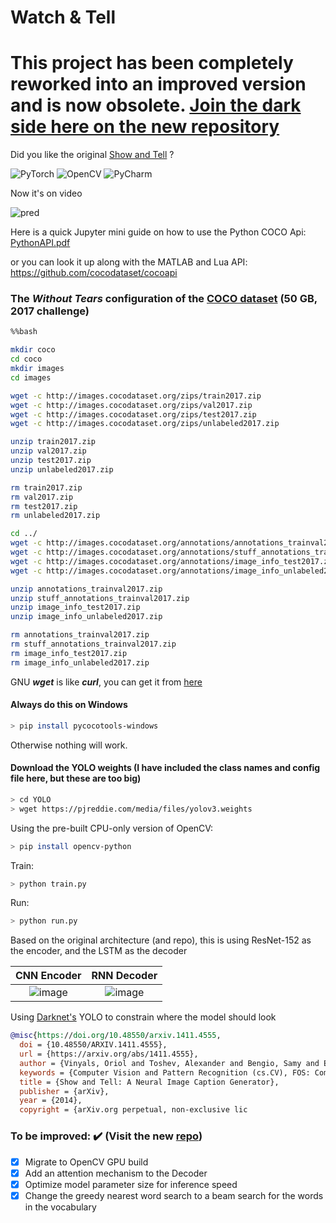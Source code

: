 # Watch & Tell

# This project has been completely reworked into an improved version and is now obsolete. [Join the dark side here on the new repository](https://github.com/AndreiMoraru123/ContextCollector)

Did you like the original [Show and Tell](https://arxiv.org/abs/1411.4555) ?

![PyTorch](https://img.shields.io/badge/PyTorch-%23EE4C2C.svg?style=for-the-badge&logo=PyTorch&logoColor=white) ![OpenCV](https://img.shields.io/badge/opencv-%23white.svg?style=for-the-badge&logo=opencv&logoColor=white) 	![PyCharm](https://img.shields.io/badge/pycharm-143?style=for-the-badge&logo=pycharm&logoColor=black&color=black&labelColor=green)

Now it's on video

![pred](https://user-images.githubusercontent.com/81184255/197354068-834c3258-b953-4cf0-b1c2-9ffa6d26d020.gif)

Here is a quick Jupyter mini guide on how to use the Python COCO Api: [PythonAPI.pdf](https://github.com/AndreiMoraru123/Watch-and-Tell/files/9844733/PythonAPI.pdf)

or you can look it up along with the MATLAB and Lua API: https://github.com/cocodataset/cocoapi

### The ___Without Tears___ configuration of the [COCO dataset](https://cocodataset.org/#home) (50 GB, 2017 challenge)

```bash
%%bash

mkdir coco
cd coco
mkdir images
cd images

wget -c http://images.cocodataset.org/zips/train2017.zip
wget -c http://images.cocodataset.org/zips/val2017.zip
wget -c http://images.cocodataset.org/zips/test2017.zip
wget -c http://images.cocodataset.org/zips/unlabeled2017.zip

unzip train2017.zip
unzip val2017.zip
unzip test2017.zip
unzip unlabeled2017.zip

rm train2017.zip
rm val2017.zip
rm test2017.zip
rm unlabeled2017.zip

cd ../
wget -c http://images.cocodataset.org/annotations/annotations_trainval2017.zip
wget -c http://images.cocodataset.org/annotations/stuff_annotations_trainval2017.zip
wget -c http://images.cocodataset.org/annotations/image_info_test2017.zip
wget -c http://images.cocodataset.org/annotations/image_info_unlabeled2017.zip

unzip annotations_trainval2017.zip
unzip stuff_annotations_trainval2017.zip
unzip image_info_test2017.zip
unzip image_info_unlabeled2017.zip

rm annotations_trainval2017.zip
rm stuff_annotations_trainval2017.zip
rm image_info_test2017.zip
rm image_info_unlabeled2017.zip
```

GNU ___wget___ is like ___curl___, you can get it from [here](https://www.gnu.org/software/wget/)

#### Always do this on Windows

```bash
> pip install pycocotools-windows
```

Otherwise nothing will work.

#### Download the YOLO weights (I have included the class names and config file here, but these are too big)

```bash
> cd YOLO
> wget https://pjreddie.com/media/files/yolov3.weights
```

Using the pre-built CPU-only version of OpenCV:
```bash
> pip install opencv-python
```

Train:

```bash
> python train.py
```

Run:

```bash
> python run.py
```

Based on the original architecture (and repo), this is using ResNet-152 as the encoder, and the LSTM as the decoder


CNN Encoder          |  RNN Decoder
:-------------------------:|:-------------------------:
![image](https://user-images.githubusercontent.com/81184255/197387871-4396b61c-0de0-433e-93b3-7fc3dedb1f8a.png)| ![image](https://user-images.githubusercontent.com/81184255/197387930-68f0a256-572f-42b1-9b93-45068740aa88.png)

Using [Darknet's](https://pjreddie.com/darknet/yolo/) YOLO to constrain where the model should look

```bibtex
@misc{https://doi.org/10.48550/arxiv.1411.4555,
  doi = {10.48550/ARXIV.1411.4555},
  url = {https://arxiv.org/abs/1411.4555},
  author = {Vinyals, Oriol and Toshev, Alexander and Bengio, Samy and Erhan, Dumitru},
  keywords = {Computer Vision and Pattern Recognition (cs.CV), FOS: Computer and information sciences, FOS: Computer and information sciences},
  title = {Show and Tell: A Neural Image Caption Generator},
  publisher = {arXiv},
  year = {2014},
  copyright = {arXiv.org perpetual, non-exclusive lic
```

### To be improved: :heavy_check_mark: (Visit the new [repo](https://github.com/AndreiMoraru123/ContextCollector))

- [x] Migrate to OpenCV GPU build
- [x] Add an attention mechanism to the Decoder
- [x] Optimize model parameter size for inference speed
- [x] Change the greedy nearest word search to a beam search for the words in the vocabulary

